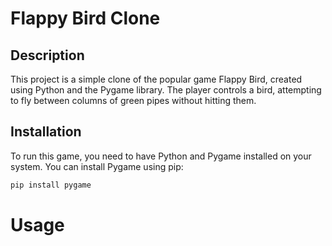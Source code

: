 # Flappy Bird Clone

## Description
This project is a simple clone of the popular game Flappy Bird, created using Python and the Pygame library. The player controls a bird, attempting to fly between columns of green pipes without hitting them.

## Installation
To run this game, you need to have Python and Pygame installed on your system. You can install Pygame using pip:

```bash
pip install pygame
```
# Usage
